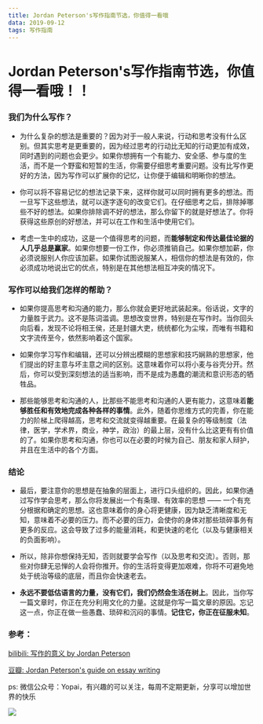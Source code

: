 ```yaml
---
title: Jordan Peterson's写作指南节选，你值得一看哦
data: 2019-09-12
tags: 写作指南
---
```


# Jordan Peterson's写作指南节选，你值得一看哦！！

### 我们为什么写作？

* 为什么复杂的想法是重要的？因为对于一般人来说，行动和思考没有什么区别。但其实思考是更重要的，因为经过思考的行动比无知的行动更加有成效，同时遇到的问题也会更少。如果你想拥有一个有能力、安全感、参与度的生活，而不是一个野蛮和短暂的生活，你需要仔细思考重要问题。没有比写作更好的方法，因为写作可以扩展你的记忆，让你便于编辑和明晰你的想法。

* 你可以将不容易记忆的想法记录下来，这样你就可以同时拥有更多的想法。而一旦写下这些想法，就可以逐字逐句的改变它们。在仔细思考之后，排除掉哪些不好的想法。如果你排除调不好的想法，那么你留下的就是好想法了。你将获得这些原创的好想法，并可以在工作和生活中使用它们。

* 考虑一生中的成功，这是一个值得思考的问题，而**能够制定和传达最佳论据的人几乎总是赢家**。如果你想要一份工作，你必须推销自己。如果你想加薪，你必须说服别人你应该加薪。如果你试图说服某人，相信你的想法是有效的，你必须成功地说出它的优点，特别是在其他想法相互冲突的情况下。

### 写作可以给我们怎样的帮助？

* 如果你提高思考和沟通的能力，那么你就会更好地武装起来。俗话说，文字的力量胜于武力。这不是陈词滥调。思想改变世界，特别是在写作时。当你回头向后看，发现不论将相王侯，还是封疆大吏，统统都化为尘埃，而唯有书籍和文字流传至今，依然影响着这个国家。

* 如果你学习写作和编辑，还可以分辨出模糊的思想家和技巧娴熟的思想家，他们提出的好主意与坏主意之间的区别。这意味着你可以将小麦与谷壳分开。然后，你可以受到深刻想法的适当影响，而不是成为愚蠢的潮流和意识形态的牺牲品。

* 那些能够思考和沟通的人，比那些不能思考和沟通的人更有能力，这意味着**能够胜任和有效地完成各种各样的事情**。此外，随着你思维方式的完善，你在能力的阶梯上爬得越高，思考和交流就变得越重要。在最复杂的等级制度（法律，医学，学术界，商业，神学，政治）的最上层，没有什么比这更有有价值的了。如果你思考和沟通，你也可以在必要的时候为自己、朋友和家人辩护，并且在生活中的各个方面。

### 结论

* 最后，要注意你的思想是在抽象的层面上，进行口头组织的。因此，如果你通过写作学会思考，那么你将发展出一个有条理、有效率的思想 —— 一个有充分根据和确定的思想。这也意味着你的身心将更健康，因为缺乏清晰度和无知，意味着不必要的压力。而不必要的压力，会使你的身体对那些琐碎事务有更多的反应。这会导致了过多的能量消耗，和更快速的老化（以及与健康相关的负面影响）。

* 所以，除非你想保持无知，否则就要学会写作（以及思考和交流）。否则，那些对你肆无忌惮的人会将你推开。你的生活将变得更加艰难，你将不可避免地处于统治等级的底层，而且你会快速老去。

* **永远不要低估语言的力量，没有它们，我们仍然会生活在树上**。因此，当你写一篇文章时，你正在充分利用文化的力量。这就是你写一篇文章的原因。忘记这一点，你正在做一些愚蠢、琐碎和沉闷的事情。**记住它，你正在征服未知**。


### 参考：

[bilibili: 写作的意义 by Jordan Peterson](https://www.bilibili.com/video/av63160009)

[豆瓣: Jordan Peterson's guide on essay writing](https://www.douban.com/note/688740953/?dt_dapp=1)

ps: 微信公众号：Yopai，有兴趣的可以关注，每周不定期更新，分享可以增加世界的快乐

![](/webChat1.png)